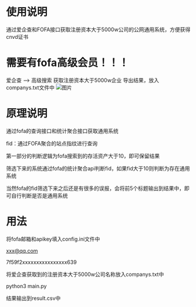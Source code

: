 # 使用说明
通过爱企查和FOFA接口获取注册资本大于5000w公司的公网通用系统，方便获得cnvd证书

# 需要有fofa高级会员！！！

爱企查 --> 高级搜索 获取注册资本大于5000w企业
导出结果，放入companys.txt文件中
![图片](https://github.com/user-attachments/assets/47e0c009-fa36-4b4c-9d59-ff892a37728c)

# 原理说明
通过fofa的查询接口和统计聚合接口获取通用系统

fid：通过FOFA聚合的站点指纹进行查询

第一部分的判断逻辑为fofa搜索到的存活资产大于10，即可保留结果

筛选下来的系统通过fofa的统计聚合api判断fid，如果fid大于10则判断为存在通用系统

当然fofa的fid筛选下来之后还是有很多的误报，会将前5个标题输出到结果中，即可自行判断是否是通用系统


# 用法
将fofa邮箱和apikey填入config.ini文件中

xxx@qq.com

7f59f2xxxxxxxxxxxxxxxx639

将爱企查获取到的注册资本大于5000w公司名称放入companys.txt中

python3 main.py

结果输出到result.csv中
